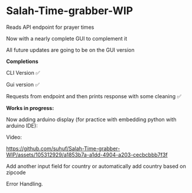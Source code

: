 # Salah-Time-grabber-WIP
Reads API endpoint for prayer times

Now with a nearly complete GUI to complement it

All future updates are going to be on the GUI version


**Completions**

CLI Version ✅

Gui version ✅

Requests from endpoint and then prints response with some cleaning ✅


**Works in progress:**

Now adding arduino display (for practice with embedding python with arduino IDE):

Video:

https://github.com/suhuf/Salah-Time-grabber-WIP/assets/105312929/a1853b7a-a1dd-4904-a203-cecbcbbb7f3f


Add another input field for country or automatically add country based on zipcode

Error Handling.
